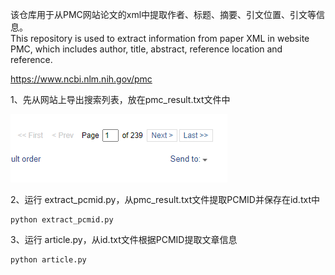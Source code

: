 该仓库用于从PMC网站论文的xml中提取作者、标题、摘要、引文位置、引文等信息。  
This repository is used to extract information from paper XML in website PMC, which includes author, title, abstract, reference location and reference.


https://www.ncbi.nlm.nih.gov/pmc  

1、先从网站上导出搜索列表，放在pmc_result.txt文件中  

![](pcmid.png)

2、运行 extract_pcmid.py，从pmc_result.txt文件提取PCMID并保存在id.txt中
```
python extract_pcmid.py
```

3、运行 article.py，从id.txt文件根据PCMID提取文章信息
```
python article.py
```
